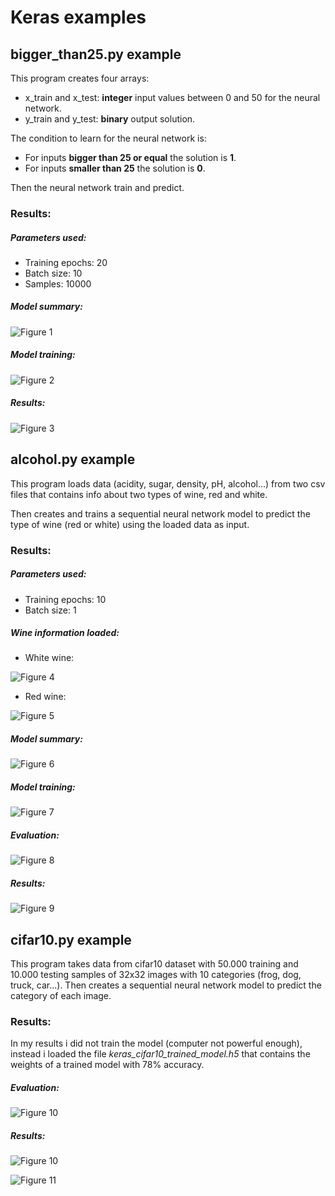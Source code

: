 # Keras examples
## bigger_than25.py example
This program creates four arrays:
- x_train and x_test: **integer** input values between 0 and 50 for the neural network.
- y_train and y_test: **binary** output solution.

The condition to learn for the neural network is: 
- For inputs **bigger than 25 or equal** the solution is **1**.
- For inputs **smaller than 25** the solution is **0**.

Then the neural network train and predict.

### Results:
##### Parameters used:
- Training epochs: 20
- Batch size: 10
- Samples: 10000

##### Model summary:

![Figure 1](https://github.com/AndresCasasola/python-keras/raw/master/resources/images/biggerthan25_model_summary.png "Figure 1")

##### Model training:

![Figure 2](https://github.com/AndresCasasola/python-keras/raw/master/resources/images/biggerthan25_training.png "Figure 2")

##### Results:

![Figure 3](https://github.com/AndresCasasola/python-keras/raw/master/resources/images/biggerthan25_results.png "Figure 3")

## alcohol.py example
This program loads data (acidity, sugar, density,  pH,  alcohol...) from two csv files that contains info about two types of wine, red and white.

Then creates and trains a sequential neural network model to predict the type of wine (red or white) using the loaded data as input.

### Results:
##### Parameters used:
- Training epochs: 10
- Batch size: 1

##### Wine information loaded:
- White wine:

![Figure 4](https://github.com/AndresCasasola/python-keras/raw/master/resources/images/alcohol_whiteinfo.png "Figure 4")
- Red wine:

![Figure 5](https://github.com/AndresCasasola/python-keras/raw/master/resources/images/alcohol_redinfo.png "Figure 5")

##### Model summary:

![Figure 6](https://github.com/AndresCasasola/python-keras/raw/master/resources/images/alcohol_model_summary.png "Figure 6")

##### Model training:

![Figure 7](https://github.com/AndresCasasola/python-keras/raw/master/resources/images/alcohol_training.png "Figure 7")

##### Evaluation:

![Figure 8](https://github.com/AndresCasasola/python-keras/raw/master/resources/images/alcohol_evaluation.png "Figure 8")

##### Results:

![Figure 9](https://github.com/AndresCasasola/python-keras/raw/master/resources/images/alcohol_results.png "Figure 9")

## cifar10.py example

This program takes data from cifar10 dataset with 50.000 training and 10.000 testing samples of 32x32 images with 10 categories (frog, dog, truck, car...).
Then creates a sequential neural network model to predict the category of each image.

### Results:

In my results i did not train the model (computer not powerful enough), instead i loaded the file *keras_cifar10_trained_model.h5* that contains the weights of a trained model with 78% accuracy.

##### Evaluation:

![Figure 10](https://github.com/AndresCasasola/python-keras/raw/master/resources/images/cifar10_evaluation.png "Figure 10")

##### Results:

![Figure 10](https://github.com/AndresCasasola/python-keras/raw/master/resources/images/cifar10_images.png "Figure 10")

![Figure 11](https://github.com/AndresCasasola/python-keras/raw/master/resources/images/cifar10_results.png "Figure 11")






